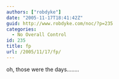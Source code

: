 ```yaml
---
authors: ["robdyke"]
date: "2005-11-17T18:41:42Z"
guid: http://www.robdyke.com/noc/?p=235
categories:
  - No Overall Control
id: 235
title: fp
url: /2005/11/17/fp/
---
```

oh, those were the days........